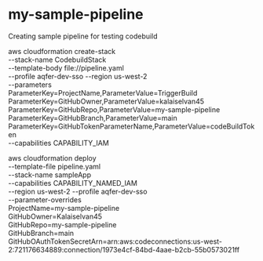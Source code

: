 # my-sample-pipeline
Creating sample pipeline for testing codebuild

aws cloudformation create-stack \
  --stack-name CodebuildStack \
  --template-body file://pipeline.yaml \
  --profile aqfer-dev-sso --region us-west-2 \
  --parameters \
    ParameterKey=ProjectName,ParameterValue=TriggerBuild \
    ParameterKey=GitHubOwner,ParameterValue=kalaiselvan45 \
    ParameterKey=GitHubRepo,ParameterValue=my-sample-pipeline \
    ParameterKey=GitHubBranch,ParameterValue=main \
    ParameterKey=GitHubTokenParameterName,ParameterValue=codeBuildToken \
  --capabilities CAPABILITY_IAM

aws cloudformation deploy \
  --template-file pipeline.yaml \
  --stack-name sampleApp \
  --capabilities CAPABILITY_NAMED_IAM \
  --region us-west-2 --profile aqfer-dev-sso\
  --parameter-overrides \
    ProjectName=my-sample-pipeline \
    GitHubOwner=Kalaiselvan45 \
    GitHubRepo=my-sample-pipeline \
    GitHubBranch=main \
    GitHubOAuthTokenSecretArn=arn:aws:codeconnections:us-west-2:721176634889:connection/1973e4cf-84bd-4aae-b2cb-55b0573021ff
